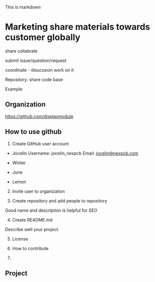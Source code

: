 This is markdown

# Marketing share materials towards customer globally

share 
collabrate

submit issue/question/request

coordinate - disucssion
work on it


Repository: share code base

Example

## Organization

https://github.com/displaymodule

## How to use github

1. Create GitHub user account

- Jocelin
Username: jocelin_nexpcb
Email: jocelin@nexpcb.com

- Winter
- June
- Lemon

2. Invite user to organization

3. Create repository and add people to repository

Good name and description is helpful for SEO

4. Create README.md

Describe well your project.

5. License

6. How to contribute

7. 

## Project

